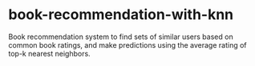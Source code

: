# book-recommendation-with-knn
Book recommendation system to find sets of similar users based on common book ratings, and make predictions using the average rating of top-k nearest neighbors.

